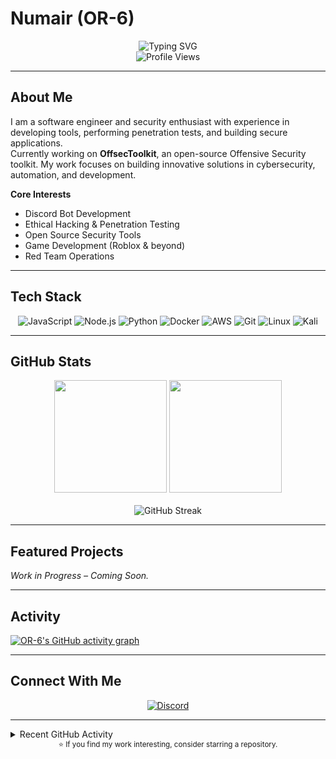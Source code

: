 # Numair (OR-6)

<div align="center">
  <img src="https://readme-typing-svg.herokuapp.com?font=Roboto+Mono&weight=600&size=28&duration=3500&pause=500&color=18D924&background=6FFF4B00&center=true&vCenter=true&random=true&width=435&lines=Discord+Developer;Software+Engineer;Penetration+Tester;Security+Researcher" alt="Typing SVG" />
  <br/>
  <img src="https://komarev.com/ghpvc/?username=OR-6&style=flat-square&color=2EA043" alt="Profile Views" />
</div>

---

## About Me

I am a software engineer and security enthusiast with experience in developing tools, performing penetration tests, and building secure applications.  
Currently working on **OffsecToolkit**, an open-source Offensive Security toolkit. My work focuses on building innovative solutions in cybersecurity, automation, and development.

**Core Interests**
- Discord Bot Development  
- Ethical Hacking & Penetration Testing  
- Open Source Security Tools  
- Game Development (Roblox & beyond)  
- Red Team Operations  

---

## Tech Stack

<div align="center">

![JavaScript](https://img.shields.io/badge/-JavaScript-F7DF1E?style=for-the-badge&logo=javascript&logoColor=black)
![Node.js](https://img.shields.io/badge/-Node.js-339933?style=for-the-badge&logo=node.js&logoColor=white)
![Python](https://img.shields.io/badge/-Python-3776AB?style=for-the-badge&logo=python&logoColor=white)
![Docker](https://img.shields.io/badge/-Docker-2496ED?style=for-the-badge&logo=docker&logoColor=white)
![AWS](https://img.shields.io/badge/-AWS-232F3E?style=for-the-badge&logo=amazon-aws&logoColor=white)
![Git](https://img.shields.io/badge/-Git-F05032?style=for-the-badge&logo=git&logoColor=white)
![Linux](https://img.shields.io/badge/Linux-FCC624?style=for-the-badge&logo=linux&logoColor=black)
![Kali](https://img.shields.io/badge/-Kali%20Linux-%23557C94?style=for-the-badge&logo=kalilinux&logoColor=white)  

</div>

---

## GitHub Stats

<div align="center">
  <img height="180em" src="https://github-readme-stats.vercel.app/api?username=OR-6&show_icons=true&theme=github_dark&include_all_commits=true&count_private=true"/>
  <img height="180em" src="https://github-readme-stats.vercel.app/api/top-langs/?username=OR-6&layout=compact&langs_count=7&theme=github_dark"/>
  <br/><br/>
  <img src="https://github-readme-streak-stats.herokuapp.com/?user=OR-6&theme=github-dark-blue" alt="GitHub Streak" />
</div>

---

## Featured Projects

_Work in Progress – Coming Soon._

---

## Activity

[![OR-6's GitHub activity graph](https://github-readme-activity-graph.vercel.app/graph?username=OR-6&theme=github-dark)](https://github.com/OR-6/github-readme-activity-graph)

---

## Connect With Me

<div align="center">
  <a href="https://discord.com/users/718145052509208586">
    <img src="https://img.shields.io/badge/Discord-OR--6?style=for-the-badge&logo=discord&color=7289da" alt="Discord"/>
  </a>
</div>

---

<details>
  <summary>Recent GitHub Activity</summary>

  <!--START_SECTION:activity-->
  <!--END_SECTION:activity-->
</details>

<div align="center">
  <sub>⭐ If you find my work interesting, consider starring a repository.</sub>
</div>

